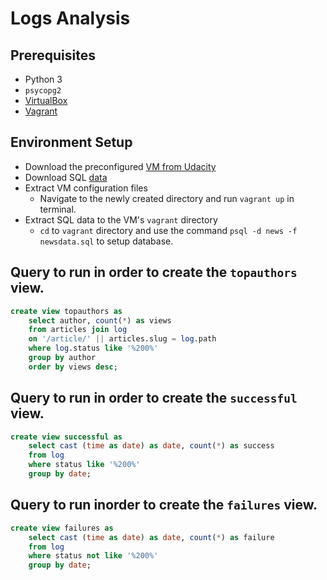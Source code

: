 # Logs Analysis

## Prerequisites
* Python 3
* `psycopg2`
* [VirtualBox](https://www.virtualbox.org/wiki/Downloads)
* [Vagrant](https://www.vagrantup.com/downloads.html)


## Environment Setup
* Download the preconfigured [VM from Udacity](https://classroom.udacity.com/nanodegrees/nd004/parts/8d3e23e1-9ab6-47eb-b4f3-d5dc7ef27bf0/modules/bc51d967-cb21-46f4-90ea-caf73439dc59/lessons/96869cfc-c67e-4a6c-9df2-9f93267b7be5/concepts/0b4079f5-6e64-4dd8-aee9-5c3a0db39840)
* Download SQL [data](https://d17h27t6h515a5.cloudfront.net/topher/2016/August/57b5f748_newsdata/newsdata.zip)
* Extract VM configuration files
    * Navigate to the newly created directory and run `vagrant up` in terminal.
* Extract SQL data to the VM's `vagrant` directory
    * `cd` to `vagrant` directory and use the command `psql -d news -f newsdata.sql` to setup database.


## Query to run in order to create the `topauthors` view.

```sql
create view topauthors as
    select author, count(*) as views
    from articles join log
    on '/article/' || articles.slug = log.path
    where log.status like '%200%'
    group by author
    order by views desc;
```

## Query to run in order to create the `successful` view.

```sql
create view successful as
    select cast (time as date) as date, count(*) as success
    from log
    where status like '%200%'
    group by date;
```

## Query to run inorder to create the `failures` view.

```sql
create view failures as
    select cast (time as date) as date, count(*) as failure
    from log
    where status not like '%200%'
    group by date;
```


